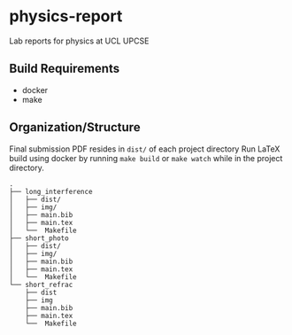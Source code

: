 # physics-report
Lab reports for physics at UCL UPCSE

## Build Requirements

- docker
- make

## Organization/Structure

Final submission PDF resides in `dist/` of each project directory
Run LaTeX build using docker by running `make build` or `make watch` while in the project directory.

```tree
.
├── long_interference
│   ├── dist/
│   ├── img/
│   ├── main.bib
│   ├── main.tex
│   └──  Makefile
├── short_photo
│   ├── dist/
│   ├── img/
│   ├── main.bib
│   ├── main.tex
│   └──  Makefile
└── short_refrac
    ├── dist
    ├── img
    ├── main.bib
    ├── main.tex
    └──  Makefile 
```

